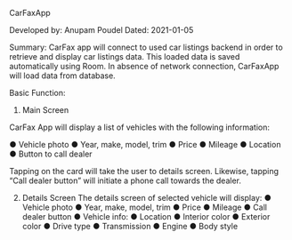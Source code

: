 CarFaxApp

Developed by: Anupam Poudel Dated: 2021-01-05

Summary:
CarFax app will connect to used car listings
backend in order to retrieve and display car listings data. 
This loaded data is saved automatically using Room. In absence of network connection, 
CarFaxApp will load data from database.

Basic Function:
1. Main Screen

CarFax App will display a list of vehicles with the following information:

● Vehicle photo
● Year, make, model, trim
● Price
● Mileage
● Location
● Button to call dealer

Tapping on the card will take the user to details screen.
Likewise, tapping “Call dealer button” will initiate a phone call
towards the dealer.

2. Details Screen
The details screen of selected vehicle will display:
● Vehicle photo
● Year, make, model, trim
● Price
● Mileage
● Call dealer button
● Vehicle info:
  ● Location
  ● Interior color
  ● Exterior color
  ● Drive type
  ● Transmission
  ● Engine
  ● Body style
